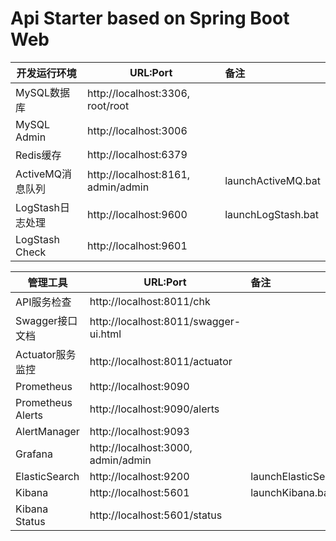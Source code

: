 # Api Starter based on Spring Boot Web

| 开发运行环境     | URL:Port                                |  备注              |
| ------------     | --------------------------------------  | :----------------- |
| MySQL数据库      | http://localhost:3306, root/root        | |
| MySQL Admin      | http://localhost:3006                   | |
| Redis缓存        | http://localhost:6379                   | |
| ActiveMQ消息队列 | http://localhost:8161, admin/admin      | launchActiveMQ.bat |
| LogStash日志处理 | http://localhost:9600                   | launchLogStash.bat |
| LogStash Check   | http://localhost:9601                   | |

| 管理工具         | URL:Port                                |  备注              |
| ------------     | --------------------------------------  | :----------------- |
| API服务检查      | http://localhost:8011/chk               | |
| Swagger接口文档  | http://localhost:8011/swagger-ui.html   | |
| Actuator服务监控 | http://localhost:8011/actuator          | |
| Prometheus       | http://localhost:9090                   | |
| Prometheus Alerts| http://localhost:9090/alerts            | |
| AlertManager     | http://localhost:9093                   | |
| Grafana          | http://localhost:3000, admin/admin      | |
| ElasticSearch    | http://localhost:9200                   | launchElasticSearch.bat |
| Kibana           | http://localhost:5601                   | launchKibana.bat        |
| Kibana Status    | http://localhost:5601/status            | |
